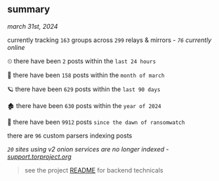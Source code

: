 
## summary
_march 31st, 2024_

currently tracking `163` groups across `299` relays & mirrors - _`76` currently online_

⏲ there have been `2` posts within the `last 24 hours`

🦈 there have been `158` posts within the `month of march`

🪐 there have been `629` posts within the `last 90 days`

🏚 there have been `630` posts within the `year of 2024`

🦕 there have been `9912` posts `since the dawn of ransomwatch`

there are `96` custom parsers indexing posts

_`20` sites using v2 onion services are no longer indexed - [support.torproject.org](https://support.torproject.org/onionservices/v2-deprecation/)_

> see the project [README](https://github.com/joshhighet/ransomwatch#ransomwatch--) for backend technicals
